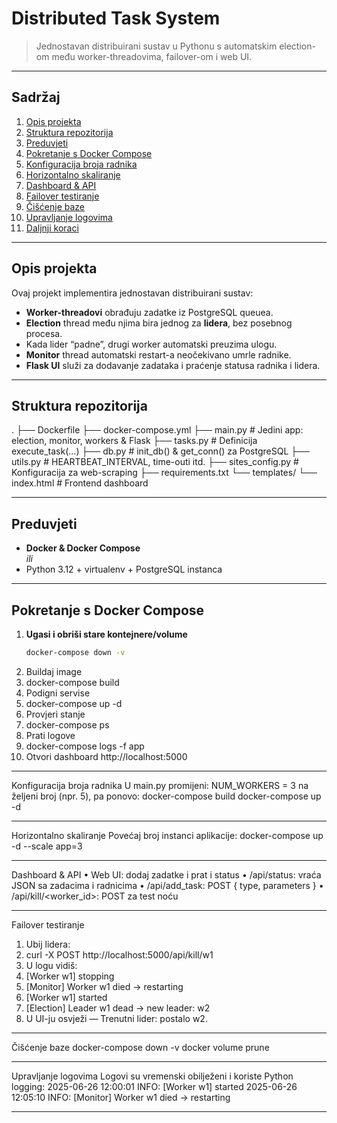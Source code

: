 # Distributed Task System

> Jednostavan distribuirani sustav u Pythonu s automatskim election-om među worker-threadovima, failover-om i web UI.

---

##  Sadržaj

1. [Opis projekta](#opis-projekta)  
2. [Struktura repozitorija](#struktura-repozitorija)  
3. [Preduvjeti](#preduvjeti)  
4. [Pokretanje s Docker Compose](#pokretanje-s-docker-compose)  
5. [Konfiguracija broja radnika](#konfiguracija-broja-radnika)  
6. [Horizontalno skaliranje](#horizontalno-skaliranje)  
7. [Dashboard & API](#dashboard--api)  
8. [Failover testiranje](#failover-testiranje)  
9. [Čišćenje baze](#čišćenje-baze)  
10. [Upravljanje logovima](#upravljanje-logovima)  
11. [Daljnji koraci](#daljnji-koraci)  

---

##  Opis projekta

Ovaj projekt implementira jednostavan distribuirani sustav:

- **Worker-threadovi** obrađuju zadatke iz PostgreSQL queuea.  
- **Election** thread među njima bira jednog za **lidera**, bez posebnog procesa.  
- Kada lider “padne”, drugi worker automatski preuzima ulogu.  
- **Monitor** thread automatski restart-a neočekivano umrle radnike.  
- **Flask UI** služi za dodavanje zadataka i praćenje statusa radnika i lidera.

---

##  Struktura repozitorija

.
├── Dockerfile
├── docker-compose.yml
├── main.py # Jedini app: election, monitor, workers & Flask
├── tasks.py # Definicija execute_task(...)
├── db.py # init_db() & get_conn() za PostgreSQL
├── utils.py # HEARTBEAT_INTERVAL, time-outi itd.
├── sites_config.py # Konfiguracija za web-scraping
├── requirements.txt
└── templates/
└── index.html # Frontend dashboard

---

##  Preduvjeti

- **Docker & Docker Compose**  
  _ili_  
- Python 3.12 + virtualenv + PostgreSQL instanca

---

##  Pokretanje s Docker Compose

1. **Ugasi i obriši stare kontejnere/volume**  
   ```bash
   docker-compose down -v
2.	Buildaj image
3.	docker-compose build
4.	Podigni servise
5.	docker-compose up -d
6.	Provjeri stanje
7.	docker-compose ps
8.	Prati logove
9.	docker-compose logs -f app
10.	Otvori dashboard
http://localhost:5000
________________________________________
 Konfiguracija broja radnika
U main.py promijeni:
NUM_WORKERS = 3
na željeni broj (npr. 5), pa ponovo:
docker-compose build
docker-compose up -d
________________________________________
 Horizontalno skaliranje
Povećaj broj instanci aplikacije:
docker-compose up -d --scale app=3
________________________________________
 Dashboard & API
•	Web UI: dodaj zadatke i prat i status
•	/api/status: vraća JSON sa zadacima i radnicima
•	/api/add_task: POST { type, parameters }
•	/api/kill/<worker_id>: POST za test noću
________________________________________
 Failover testiranje
1.	Ubij lidera:
2.	curl -X POST http://localhost:5000/api/kill/w1
3.	U logu vidiš:
4.	[Worker w1] stopping
5.	[Monitor] Worker w1 died → restarting
6.	[Worker w1] started
7.	[Election] Leader w1 dead → new leader: w2
8.	U UI-ju osvježi — Trenutni lider: postalo w2.
________________________________________
 Čišćenje baze
docker-compose down -v
docker volume prune
________________________________________
 Upravljanje logovima
Logovi su vremenski obilježeni i koriste Python logging:
2025-06-26 12:00:01 INFO: [Worker w1] started
2025-06-26 12:05:10 INFO: [Monitor] Worker w1 died → restarting
________________________________________


